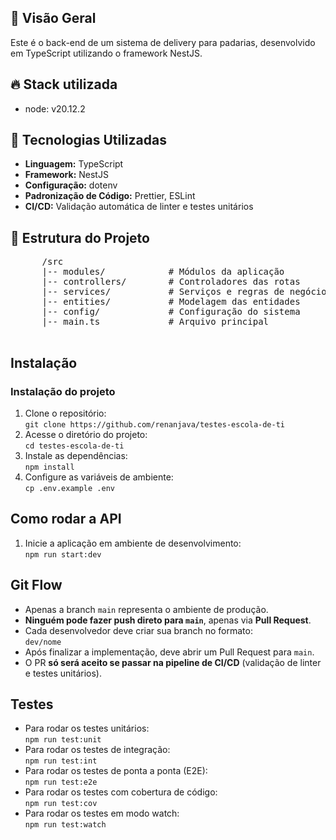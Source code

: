<h2>📌 Visão Geral</h2>
<p>Este é o back-end de um sistema de delivery para padarias, desenvolvido em TypeScript utilizando o framework NestJS.</p>

<h2>🔥 Stack utilizada</h2>
<ul>
    <li>node: v20.12.2</li>
</ul>

<h2>🚀 Tecnologias Utilizadas</h2>
<ul>
    <li><strong>Linguagem:</strong> TypeScript</li>
    <li><strong>Framework:</strong> NestJS</li>
    <li><strong>Configuração:</strong> dotenv</li>
    <li><strong>Padronização de Código:</strong> Prettier, ESLint</li>
    <li><strong>CI/CD:</strong> Validação automática de linter e testes unitários</li>
</ul>

<h2>📂 Estrutura do Projeto</h2>
    <pre>
      /src
      |-- modules/            # Módulos da aplicação
      |-- controllers/        # Controladores das rotas
      |-- services/           # Serviços e regras de negócio
      |-- entities/           # Modelagem das entidades
      |-- config/             # Configuração do sistema
      |-- main.ts             # Arquivo principal
    </pre>

<h2>Instalação</h2>
<h3>Instalação do projeto</h3>
<ol>
    <li>Clone o repositório:<br><code>git clone https://github.com/renanjava/testes-escola-de-ti</code></li>
    <li>Acesse o diretório do projeto:<br><code>cd testes-escola-de-ti</code></li>
    <li>Instale as dependências:<br><code>npm install</code></li>
    <li>Configure as variáveis de ambiente:<br><code>cp .env.example .env</code></li>
</ol>

<h2>Como rodar a API</h2>
<ol>
    <li>Inicie a aplicação em ambiente de desenvolvimento:<br><code>npm run start:dev</code></li>
</ol>

<h2>Git Flow</h2>
<ul>
    <li>Apenas a branch <code>main</code> representa o ambiente de produção.</li>
    <li><strong>Ninguém pode fazer push direto para <code>main</code></strong>, apenas via <strong>Pull Request</strong>.</li>
    <li>Cada desenvolvedor deve criar sua branch no formato:<br><code>dev/nome</code></li>
    <li>Após finalizar a implementação, deve abrir um Pull Request para <code>main</code>.</li>
    <li>O PR <strong>só será aceito se passar na pipeline de CI/CD</strong> (validação de linter e testes unitários).</li>
</ul>

<h2>Testes</h2>
<ul>
    <li>Para rodar os testes unitários:<br><code>npm run test:unit</code></li>
    <li>Para rodar os testes de integração:<br><code>npm run test:int</code></li>
    <li>Para rodar os testes de ponta a ponta (E2E):<br><code>npm run test:e2e</code></li>
    <li>Para rodar os testes com cobertura de código:<br><code>npm run test:cov</code></li>
    <li>Para rodar os testes em modo watch:<br><code>npm run test:watch</code></li>
</ul>
